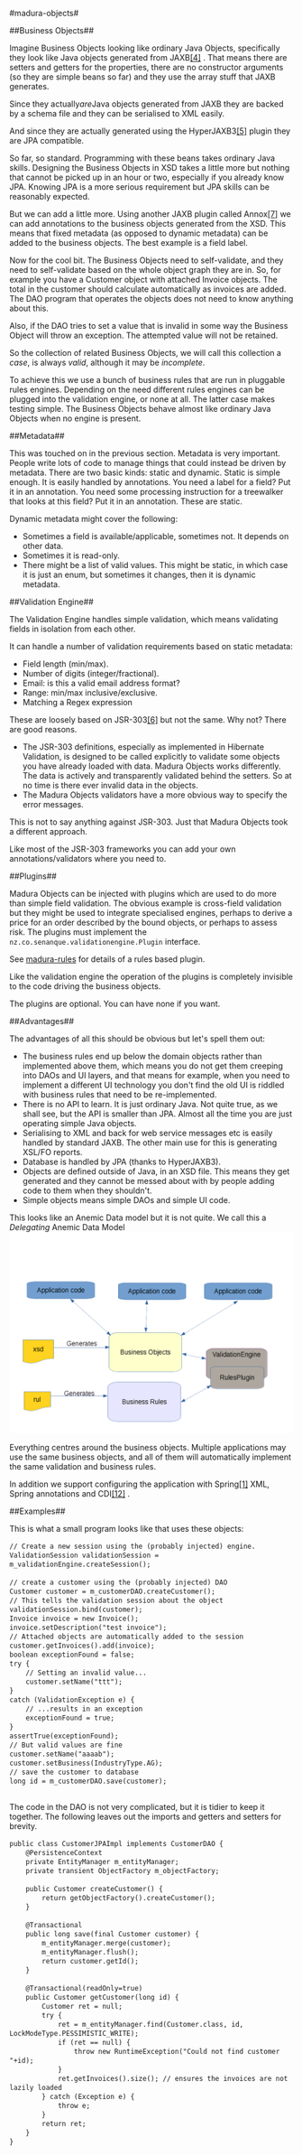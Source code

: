 
#madura-objects#
	
##Business Objects##

Imagine Business Objects looking like ordinary Java Objects, specifically they look like Java objects generated from JAXB[[4]](https://jaxb.dev.java.net/) . That means there are setters and getters for the properties, there are no constructor arguments (so they are simple beans so far) and they use the array stuff that JAXB generates.

Since they actually*are*Java objects generated from JAXB they are backed by a schema file and they can be serialised to XML easily.

And since they are actually generated using the HyperJAXB3[[5]](https://hyperjaxb3.dev.java.net/) plugin they are JPA compatible.

So far, so standard. Programming with these beans takes ordinary Java skills. Designing the Business Objects in XSD takes a little more but nothing that cannot be picked up in an hour or two, especially if you already know JPA. Knowing JPA is a more serious requirement but JPA skills can be reasonably expected.

But we can add a little more. Using another JAXB plugin called Annox[[7]](http://confluence.highsource.org/display/ANX/Home) we can add annotations to the business objects generated from the XSD. This means that fixed metadata (as opposed to dynamic metadata) can be added to the business objects. The best example is a field label.

Now for the cool bit. The Business Objects need to self-validate, and they need to self-validate based on the whole object graph they are in. So, for example you have a Customer object with attached Invoice objects. The total in the customer should calculate automatically as invoices are added. The DAO program that operates the objects does not need to know anything about this.

Also, if the DAO tries to set a value that is invalid in some way the Business Object will throw an exception. The attempted value will not be retained.

So the collection of related Business Objects, we will call this collection a *case*, is always *valid*, although it may be *incomplete*.

To achieve this we use a bunch of business rules that are run in pluggable rules engines. Depending on the need different rules engines can be plugged into the validation engine, or none at all. The latter case makes testing simple. The Business Objects behave almost like ordinary Java Objects when no engine is present.

##Metadata##

This was touched on in the previous section. Metadata is very important. People write lots of code to manage things that could instead be driven by metadata. There are two basic kinds: static and dynamic. Static is simple enough. It is easily handled by annotations. You need a label for a field? Put it in an annotation. You need some processing instruction for a treewalker that looks at this field? Put it in an annotation. These are static.

Dynamic metadata might cover the following:

 * Sometimes a field is available/applicable, sometimes not. It depends on other data.
 * Sometimes it is read-only.
 * There might be a list of valid values. This might be static, in which case it is just an enum, but sometimes it changes, then it is dynamic metadata.

##Validation Engine##

The Validation Engine handles simple validation, which means validating fields in isolation from each other.

It can handle a number of validation requirements based on static metadata:

 * Field length (min/max).
 * Number of digits (integer/fractional).
 * Email: is this a valid email address format?
 * Range: min/max inclusive/exclusive.
 * Matching a Regex expression

These are loosely based on JSR-303[[6]](http://blog.jteam.nl/2009/08/04/bean-validation-integrating-jsr-303-with-spring/) but not the same. Why not? There are good reasons.

 * The JSR-303 definitions, especially as implemented in Hibernate Validation, is designed to be called explicitly to validate some objects you have already loaded with data. Madura Objects works differently. The data is actively and transparently validated behind the setters. So at no time is there ever invalid data in the objects.
 * The Madura Objects validators have a more obvious way to specify the error messages.

This is not to say anything against JSR-303. Just that Madura Objects took a different approach.

Like most of the JSR-303 frameworks you can add your own annotations/validators where you need to.

##Plugins##		

Madura Objects can be injected with plugins which are used to do more than simple field validation. The obvious example is cross-field validation but they might be used to integrate specialised engines, perhaps to derive a price for an order described by the bound objects, or perhaps to assess risk. The plugins must implement the `nz.co.senanque.validationengine.Plugin` interface.

See [madura-rules](./madura-rules/README.md) for details of a rules based plugin.

Like the validation engine the operation of the plugins is completely invisible to the code driving the business objects.

The plugins are optional. You can have none if you want.

##Advantages##

The advantages of all this should be obvious but let's spell them out:

 * The business rules end up below the domain objects rather than implemented above them, which means you do not get them creeping into DAOs and UI layers, and that means for example, when you need to implement a different UI technology you don't find the old UI is riddled with business rules that need to be re-implemented.
 * There is no API to learn. It is just ordinary Java. Not quite true, as we shall see, but the API is smaller than JPA. Almost all the time you are just operating simple Java objects.
 * Serialising to XML and back for web service messages etc is easily handled by standard JAXB. The other main use for this is generating XSL/FO reports.
 * Database is handled by JPA (thanks to HyperJAXB3).
 * Objects are defined outside of Java, in an XSD file. This means they get generated and they cannot be messed about with by people adding code to them when they shouldn't.
 * Simple objects means simple DAOs and simple UI code.

This looks like an Anemic Data model but it is not quite. We call this a *Delegating* Anemic Data Model
![Anemic Data Model](/madura-objects/docs/images/Architecture.png)

Everything centres around the business objects. Multiple applications may use the same business objects, and all of them will automatically implement the same validation and business rules.

In addition we support configuring the application with Spring[[1]](http://www.springframework.org) XML, Spring annotations and CDI[[12]](http://docs.oracle.com/javaee/6/tutorial/doc/giwhl.html) .

##Examples##

This is what a small program looks like that uses these objects:

```
// Create a new session using the (probably injected) engine.
ValidationSession validationSession = m_validationEngine.createSession();

// create a customer using the (probably injected) DAO
Customer customer = m_customerDAO.createCustomer();
// This tells the validation session about the object
validationSession.bind(customer);
Invoice invoice = new Invoice();
invoice.setDescription("test invoice");
// Attached objects are automatically added to the session
customer.getInvoices().add(invoice);
boolean exceptionFound = false;
try {
	// Setting an invalid value...
	customer.setName("ttt");
} 
catch (ValidationException e) {
	// ...results in an exception
	exceptionFound = true;
}
assertTrue(exceptionFound);
// But valid values are fine
customer.setName("aaaab");
customer.setBusiness(IndustryType.AG);
// save the customer to database
long id = m_customerDAO.save(customer);
		
```

The code in the DAO is not very complicated, but it is tidier to keep it together. The following leaves out the imports and getters and setters for brevity.

```
public class CustomerJPAImpl implements CustomerDAO {
    @PersistenceContext
    private EntityManager m_entityManager;
    private transient ObjectFactory m_objectFactory;

    public Customer createCustomer() {
        return getObjectFactory().createCustomer();
    }

    @Transactional
    public long save(final Customer customer) {
    	m_entityManager.merge(customer);
    	m_entityManager.flush();
        return customer.getId();
    }

	@Transactional(readOnly=true)
    public Customer getCustomer(long id) {
		Customer ret = null;
		try {
			ret = m_entityManager.find(Customer.class, id, LockModeType.PESSIMISTIC_WRITE);
			if (ret == null) {
				throw new RuntimeException("Could not find customer "+id);
			}
			ret.getInvoices().size(); // ensures the invoices are not lazily loaded
		} catch (Exception e) {
			throw e;
		}
        return ret;
    }
}
		
```